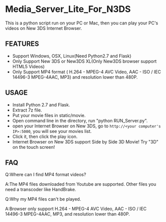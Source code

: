 # Media_Server_Lite_For_N3DS

This is a python script run on your PC or Mac, then you can play your PC's videos on New 3DS Internet Browser.

## FEATURES

- Support Windows, OSX, Linux(Need Python2.7 and Flask)
- Only Support New 3DS or New3DS XL(Only New3DS browser support HTML5 Videos)
- Only Support MP4 format ( H.264 - MPEG-4 AVC Video, AAC - ISO / IEC 14496-3 MPEG-4AAC, MP3) and resolution lower than 480P.

## USAGE

- Install Python 2.7 and Flask.
- Extract 7z file.
- Put your movie files in static/movie.
- Open command line in the directory, run "python RUN_Server.py".
- open your Internet Browser on New 3DS, go to `http://<your computer's IP>:5000`, you will see your movies list.
- Click it, then click the play icon.
- Internet Browser on New 3DS support Side by Side 3D Movie! Try "3D" on the touch screen!

## FAQ

Q:Where can I find MP4 format videos?

A:The MP4 files downloaded from Youtube are supported. Other files you need a transcoder like HandBrake.


Q:Why my MP4 files can't be played.

A:Browser only support  H.264 - MPEG-4 AVC Video, AAC - ISO / IEC 14496-3 MPEG-4AAC, MP3, and resolution lower than 480P.
